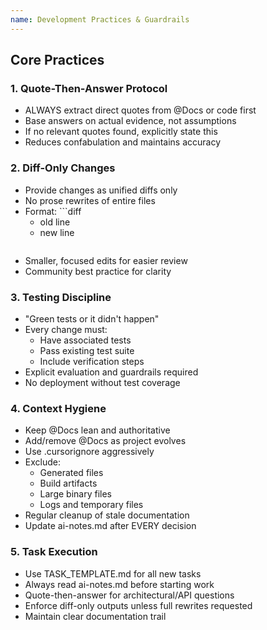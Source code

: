 ```yaml
---
name: Development Practices & Guardrails
---
```


## Core Practices

### 1. Quote-Then-Answer Protocol
- ALWAYS extract direct quotes from @Docs or code first
- Base answers on actual evidence, not assumptions
- If no relevant quotes found, explicitly state this
- Reduces confabulation and maintains accuracy

### 2. Diff-Only Changes
- Provide changes as unified diffs only
- No prose rewrites of entire files
- Format: ```diff
  - old line
  + new line
  ```
- Smaller, focused edits for easier review
- Community best practice for clarity

### 3. Testing Discipline
- "Green tests or it didn't happen"
- Every change must:
  - Have associated tests
  - Pass existing test suite
  - Include verification steps
- Explicit evaluation and guardrails required
- No deployment without test coverage

### 4. Context Hygiene
- Keep @Docs lean and authoritative
- Add/remove @Docs as project evolves
- Use .cursorignore aggressively
- Exclude:
  - Generated files
  - Build artifacts
  - Large binary files
  - Logs and temporary files
- Regular cleanup of stale documentation
- Update ai-notes.md after EVERY decision

### 5. Task Execution
- Use TASK_TEMPLATE.md for all new tasks
- Always read ai-notes.md before starting work
- Quote-then-answer for architectural/API questions
- Enforce diff-only outputs unless full rewrites requested
- Maintain clear documentation trail
